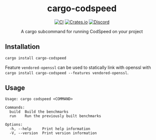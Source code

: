 <div align="center">
<h1>cargo-codspeed</h1>

[![CI](https://github.com/CodSpeedHQ/codspeed-rust/actions/workflows/ci.yml/badge.svg?branch=main)](https://github.com/CodSpeedHQ/codspeed-rust/actions/workflows/ci.yml)
[![Crates.io](https://img.shields.io/crates/v/cargo-codspeed)](https://crates.io/crates/cargo-codspeed)
[![Discord](https://img.shields.io/badge/chat%20on-discord-7289da.svg)](https://discord.com/invite/MxpaCfKSqF)

A cargo subcommand for running CodSpeed on your project

</div>

## Installation

```bash
cargo install cargo-codspeed
```

Feature `vendored-openssl` can be used to statically link with openssl with `cargo install cargo-codspeed --features vendored-openssl`.

## Usage

```
Usage: cargo codspeed <COMMAND>

Commands:
  build  Build the benchmarks
  run    Run the previously built benchmarks

Options:
  -h, --help     Print help information
  -V, --version  Print version information
```
